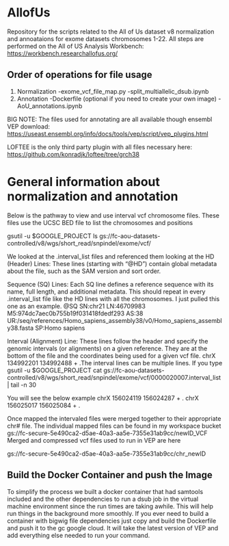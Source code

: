 # AllofUs
Repository for the scripts related to the All of Us dataset v8 normalization and annoataions for exome datasets chromosomes 1-22. All steps are performed on the All of US Analysis Workbench: https://workbench.researchallofus.org/ 

## Order of operations for file usage
1. Normalization
   -exome_vcf_file_map.py
   -split_multiallelic_dsub.ipynb
2. Annotation
   -Dockerfile (optional if you need to create your own image)
   -AoU_annotations.ipynb

BIG NOTE: The files used for annotating are all available though ensembl VEP download: https://useast.ensembl.org/info/docs/tools/vep/script/vep_plugins.html

LOFTEE is the only third party plugin with all files necessary here:
https://github.com/konradjk/loftee/tree/grch38


# General information about normalization and annotation
Below is the pathway to view and use interval vcf chromosome files. These files use the UCSC BED file to list the chromosomes and positions

gsutil -u $GOOGLE_PROJECT ls gs://fc-aou-datasets-controlled/v8/wgs/short_read/snpindel/exome/vcf/

We looked at the .interval_list files and referenced them looking at the HD (Header) Lines:
These lines (starting with “@HD”) contain global metadata about the file, such as the SAM version and sort order.

Sequence (SQ) Lines:
Each SQ line defines a reference sequence with its name, full length, and additional metadata. This should repeat in every  .interval_list file like the HD lines with all the chromosomes. I just pulled this one as an example.
@SQ     SN:chr21        LN:46709983     M5:974dc7aec0b755b19f031418fdedf293     AS:38   UR:/seq/references/Homo_sapiens_assembly38/v0/Homo_sapiens_assembly38.fasta     SP:Homo sapiens

Interval (Alignment) Line:
These lines follow the header and specify the genomic intervals (or alignments) on a given reference. They are at the bottom of the file and the coordinates being used for a given vcf file.
chrX    134992201       134992488       +       .The interval lines can be multiple lines. If you type gsutil -u $GOOGLE_PROJECT cat gs://fc-aou-datasets-controlled/v8/wgs/short_read/snpindel/exome/vcf/0000020007.interval_list | tail -n 30

You will see the below example
chrX    156024119       156024287       +       .
chrX    156025017       156025084       +       .

 

Once mapped the intervaled files were merged together to their appropriate chr# file. The individual mapped files can be found in my workspace bucket
gs://fc-secure-5e490ca2-d5ae-40a3-aa5e-7355e31ab9cc/newID_VCF
Merged and compressed vcf files used to run in VEP are here

gs://fc-secure-5e490ca2-d5ae-40a3-aa5e-7355e31ab9cc/chr_newID

## Build the Docker Container and push the Image

To simplify the process we built a docker container that had samtools included and the other dependencies to run a dsub job in the virtual machine environment since the run times are taking awhile. This will help run things in the background more smoothly. If you ever need to build a container with bigwig file dependencies just copy and build the Dockerfile and push it to the gc google cloud. It will take the latest version of VEP and add everything else needed to run your command.
